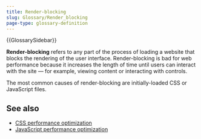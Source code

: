 ```yaml
---
title: Render-blocking
slug: Glossary/Render_blocking
page-type: glossary-definition
---
```


{{GlossarySidebar}}

**Render-blocking** refers to any part of the process of loading a website that blocks the rendering of the user interface. Render-blocking is bad for web performance because it increases the length of time until users can interact with the site — for example, viewing content or interacting with controls.

The most common causes of render-blocking are initially-loaded CSS or JavaScript files.

## See also

- [CSS performance optimization](/en-US/docs/Learn/Performance/CSS)
- [JavaScript performance optimization](/en-US/docs/Learn/Performance/JavaScript)
